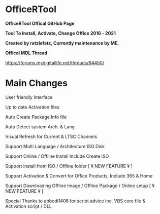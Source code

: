 # OfficeRTool
**OfficeRTool Offical GitHub Page**
 
**Tool To Install, Activate, Change Office 2016 - 2021**

**Created by ratzlefatz, Currently maintenance by ME.**

**Offical MDL Thread**

https://forums.mydigitallife.net/threads/84450/

# Main Changes

User friendly Interface

Up to date Activation files

Auto Create Package Info file

Auto Detect system Arch. & Lang

Visual Refresh for Current & LTSC Channels

Support Multi Language / Architecture ISO Disk

Support Online / Offline Install Include Create ISO

Support install from ISO / Offline folder [ ¥ NEW FEATURE ¥ ]

Support Activation & Convert for Office Products, Include 365 & Home

Support Downloading Offline Image / Offline Package / Online setup [ ¥ NEW FEATURE ¥ ]

Special Thanks to abbodi1406 for script advice Inc. VBS core file & Activation script / DLL
